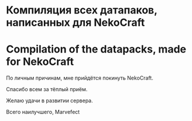 # Компиляция всех датапаков, написанных для NekoCraft
# Compilation of the datapacks, made for NekoCraft

По личным причинам, мне прийдётся покинуть NekoCraft.

Спасибо всем за тёплый приём.

Желаю удачи в развитии сервера.

Всего наилучшего, Marvefect
